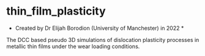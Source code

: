 # thin_film_plasticity

* Created by Dr Elijah Borodion (University of Manchester) in 2022 *

The DCC based pseudo 3D simulations of dislocation plasticity processes in metallic thin films under the wear loading conditions.
